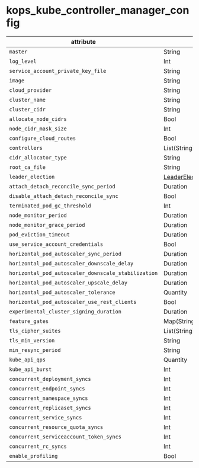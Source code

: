 # kops_kube_controller_manager_config

| attribute | type | optional | required | computed |
| --- | --- | --- | --- | --- |
| `master` | String |  | Yes |  |
| `log_level` | Int |  | Yes |  |
| `service_account_private_key_file` | String |  | Yes |  |
| `image` | String |  | Yes |  |
| `cloud_provider` | String |  | Yes |  |
| `cluster_name` | String |  | Yes |  |
| `cluster_cidr` | String |  | Yes |  |
| `allocate_node_cidrs` | Bool |  | Yes |  |
| `node_cidr_mask_size` | Int |  | Yes |  |
| `configure_cloud_routes` | Bool |  | Yes |  |
| `controllers` | List(String) |  | Yes |  |
| `cidr_allocator_type` | String |  | Yes |  |
| `root_ca_file` | String |  | Yes |  |
| `leader_election` | [LeaderElectionConfiguration](./LeaderElectionConfiguration.md) |  | Yes |  |
| `attach_detach_reconcile_sync_period` | Duration |  | Yes |  |
| `disable_attach_detach_reconcile_sync` | Bool |  | Yes |  |
| `terminated_pod_gc_threshold` | Int |  | Yes |  |
| `node_monitor_period` | Duration |  | Yes |  |
| `node_monitor_grace_period` | Duration |  | Yes |  |
| `pod_eviction_timeout` | Duration |  | Yes |  |
| `use_service_account_credentials` | Bool |  | Yes |  |
| `horizontal_pod_autoscaler_sync_period` | Duration |  | Yes |  |
| `horizontal_pod_autoscaler_downscale_delay` | Duration |  | Yes |  |
| `horizontal_pod_autoscaler_downscale_stabilization` | Duration |  | Yes |  |
| `horizontal_pod_autoscaler_upscale_delay` | Duration |  | Yes |  |
| `horizontal_pod_autoscaler_tolerance` | Quantity |  | Yes |  |
| `horizontal_pod_autoscaler_use_rest_clients` | Bool |  | Yes |  |
| `experimental_cluster_signing_duration` | Duration |  | Yes |  |
| `feature_gates` | Map(String) |  | Yes |  |
| `tls_cipher_suites` | List(String) |  | Yes |  |
| `tls_min_version` | String |  | Yes |  |
| `min_resync_period` | String |  | Yes |  |
| `kube_api_qps` | Quantity |  | Yes |  |
| `kube_api_burst` | Int |  | Yes |  |
| `concurrent_deployment_syncs` | Int |  | Yes |  |
| `concurrent_endpoint_syncs` | Int |  | Yes |  |
| `concurrent_namespace_syncs` | Int |  | Yes |  |
| `concurrent_replicaset_syncs` | Int |  | Yes |  |
| `concurrent_service_syncs` | Int |  | Yes |  |
| `concurrent_resource_quota_syncs` | Int |  | Yes |  |
| `concurrent_serviceaccount_token_syncs` | Int |  | Yes |  |
| `concurrent_rc_syncs` | Int |  | Yes |  |
| `enable_profiling` | Bool |  | Yes |  |

